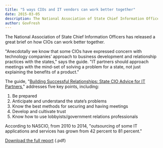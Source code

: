 ```yaml
---
title: "5 ways CIOs and IT vendors can work better together"
date: 2015-03-05
description: The National Association of State Chief Information Officers has released a great brief on how CIOs can work better together.
author: GovFresh
---
```


The National Association of State Chief Information Officers has released a great brief on how CIOs can work better together.

"Anecdotally we know that some CIOs have expressed concern with technology companies’ approach to business development and relationship practices with the states," says the guide. "IT partners should approach meetings with the mind-set of solving a problem for a state, not just explaining the benefits of a product."

The guide, "<a href="http://www.nascio.org/SuccessfulRelationships/">Building Successful Relationships: State CIO Advice for IT Partners</a>," addresses five key points, including:

<ol>
	<li>Be prepared</li>
	<li>Anticipate and understand the state’s problems</li>
	<li>Know the best methods for securing and having meetings</li>
	<li>Develop and cultivate trust</li>
	<li>Know how to use lobbyists/government relations professionals</li>
</ol>

According to NASCIO, from 2010 to 2014, "outsourcing of some IT applications and services has grown from 42 percent to 81 percent."

<a href="http://www.nascio.org/publications/documents/NASCIO_Building_Successful_Relationships.pdf">Download the full report</a> (.pdf)
